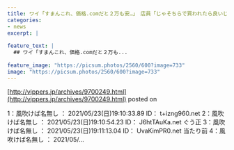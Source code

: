 ```yaml
---
title: ワイ「すまんこれ、価格.comだと２万も安…」　店員「じゃそちらで買われたら良いじゃないですか(怒)」
categories:
- news
excerpt: |
  
feature_text: |
  ## ワイ「すまんこれ、価格.comだと２万も...
  
feature_image: "https://picsum.photos/2560/600?image=733"
image: "https://picsum.photos/2560/600?image=733"
---
```


[http://vippers.jp/archives/9700249.html](http://vippers.jp/archives/9700249.html)
posted on 

<!--more-->

1：風吹けば名無し ： 2021/05/23(日)19:10:33.89 ID： t+izng960.net 2：風吹けば名無し ： 2021/05/23(日)19:10:54.23 ID： J6htTAuKa.net ぐう正 3：風吹けば名無し ： 2021/05/23(日)19:11:13.04 ID： UvaKimPR0.net 当たり前 4：風吹けば名無し ： 2021/05/...
